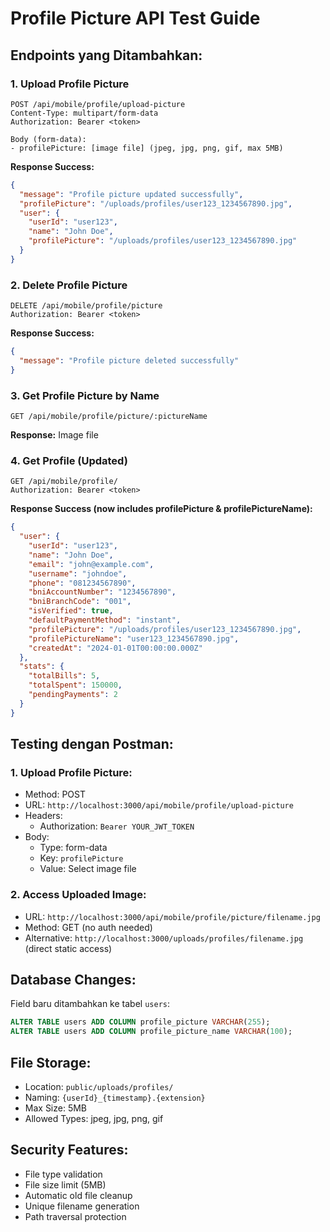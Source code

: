 # Profile Picture API Test Guide

## Endpoints yang Ditambahkan:

### 1. Upload Profile Picture
```
POST /api/mobile/profile/upload-picture
Content-Type: multipart/form-data
Authorization: Bearer <token>

Body (form-data):
- profilePicture: [image file] (jpeg, jpg, png, gif, max 5MB)
```

**Response Success:**
```json
{
  "message": "Profile picture updated successfully",
  "profilePicture": "/uploads/profiles/user123_1234567890.jpg",
  "user": {
    "userId": "user123",
    "name": "John Doe",
    "profilePicture": "/uploads/profiles/user123_1234567890.jpg"
  }
}
```

### 2. Delete Profile Picture
```
DELETE /api/mobile/profile/picture
Authorization: Bearer <token>
```

**Response Success:**
```json
{
  "message": "Profile picture deleted successfully"
}
```

### 3. Get Profile Picture by Name
```
GET /api/mobile/profile/picture/:pictureName
```

**Response:** Image file

### 4. Get Profile (Updated)
```
GET /api/mobile/profile/
Authorization: Bearer <token>
```

**Response Success (now includes profilePicture & profilePictureName):**
```json
{
  "user": {
    "userId": "user123",
    "name": "John Doe",
    "email": "john@example.com",
    "username": "johndoe",
    "phone": "081234567890",
    "bniAccountNumber": "1234567890",
    "bniBranchCode": "001",
    "isVerified": true,
    "defaultPaymentMethod": "instant",
    "profilePicture": "/uploads/profiles/user123_1234567890.jpg",
    "profilePictureName": "user123_1234567890.jpg",
    "createdAt": "2024-01-01T00:00:00.000Z"
  },
  "stats": {
    "totalBills": 5,
    "totalSpent": 150000,
    "pendingPayments": 2
  }
}
```

## Testing dengan Postman:

### 1. Upload Profile Picture:
- Method: POST
- URL: `http://localhost:3000/api/mobile/profile/upload-picture`
- Headers: 
  - Authorization: `Bearer YOUR_JWT_TOKEN`
- Body: 
  - Type: form-data
  - Key: `profilePicture`
  - Value: Select image file

### 2. Access Uploaded Image:
- URL: `http://localhost:3000/api/mobile/profile/picture/filename.jpg`
- Method: GET (no auth needed)
- Alternative: `http://localhost:3000/uploads/profiles/filename.jpg` (direct static access)

## Database Changes:

Field baru ditambahkan ke tabel `users`:
```sql
ALTER TABLE users ADD COLUMN profile_picture VARCHAR(255);
ALTER TABLE users ADD COLUMN profile_picture_name VARCHAR(100);
```

## File Storage:
- Location: `public/uploads/profiles/`
- Naming: `{userId}_{timestamp}.{extension}`
- Max Size: 5MB
- Allowed Types: jpeg, jpg, png, gif

## Security Features:
- File type validation
- File size limit (5MB)
- Automatic old file cleanup
- Unique filename generation
- Path traversal protection